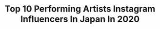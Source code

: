 ---
title: Top 10 Performing Artists Instagram Influencers In Japan In 2020
description: >-
  Find top performing artists Instagram influencers in Japan in 2020. Most popular hashtags: #itzy #wannabe #kpop #happybirthday.
platform: Instagram
profiles:
  - username: "hikawa_kiyoshi_official"
    fullname: >-
      氷川きよし / HIKAWA KIYOSHI
    location: "Japan"
    followers: 282972
    engagement: 659
    commentsToLikes: 0.037111
    id: ck8tchxlyzjf50j78kxrfp2tn
    verified: false
    hashtags: "#kiinatural, #dhc, #popsalbum, #mv"
  - username: "renalabo_art"
    fullname: >-
      RenaArt
    location: "Japan"
    followers: 9600
    engagement: 1384
    commentsToLikes: 0.047987
    id: ck0u2gbtkzwdi0i19a121he64
    verified: false
    hashtags: "#happynewyear, #love, #ziggystardust, #alaindelon"
  - username: "uachanmama"
    fullname: >-
      UA　(うあママ管理)
    location: "Japan"
    followers: 5516
    engagement: 1302
    commentsToLikes: 0.160184
    id: ck0w6bsfy7tue0i190voo57x4
    verified: false
    hashtags: "#wannabe, #dancecover, #covid19, #fruits"
  - username: "_saratrigo"
    fullname: >-
      SARA
    location: "Japan"
    followers: 22977
    engagement: 1209
    commentsToLikes: 0.047518
    id: ck5ci927fs81v0i11ylnj7ifp
    verified: false
    hashtags: "#pokemon, #mulan, #disneymakeup, #james"
  - username: "imrikimaru"
    fullname: >-
      When U Woke up, Its Yours.
    location: "Japan"
    followers: 247809
    engagement: 443
    commentsToLikes: 0.034198
    id: ck5pzolni20e90i11evyfullu
    verified: false
    hashtags: "#jogaobumbumtamtam, #panicatthedisco, #pochimaru, #fistpose"
  - username: "m.emu.m"
    fullname: >-
      絵夢
    location: "Japan"
    followers: 26042
    engagement: 1136
    commentsToLikes: 0.024614
    id: ck8ta65jyqkvo0j78qrfx3s16
    verified: false
    hashtags: "#corvette, #check6125, #r193, #windtake"
  - username: "riva"
    fullname: >-
      RIVA QUENERY
    location: "Japan"
    followers: 760155
    engagement: 591
    commentsToLikes: 0.017637
    id: ck14ixteehnj20i19wb0p1lof
    verified: true
    hashtags: "#shopeeph55, #shopeefashionfestival, #dmcanyoucarbonara, #saislowmo"
  - username: "kazariri"
    fullname: >-
      かざり(Kazari)official
    location: "Japan"
    followers: 16248
    engagement: 1438
    commentsToLikes: 0.017535
    id: ckapafh1gvw4r0i781j9jvnct
    verified: false
    hashtags: "#cosplaygirl, #maid, #jgsdf, #guns"
  - username: "asagiinyo"
    fullname: >-
      あさぎーにょ
    location: "Japan"
    followers: 272461
    engagement: 895
    commentsToLikes: 0.007719
    id: ck5pyk5gtwepd0i11fuucphrd
    verified: false
    hashtags: "#zara, #lovlnail, #pajamas, #lovl"
  - username: "mashironano_"
    fullname: >-
      相良ましろ
    location: "Japan"
    followers: 46010
    engagement: 875
    commentsToLikes: 0.009060
    id: ckapbt7qh19b30i784xdb41tr
    verified: false
    hashtags: "#longhair, #makeup, #eyes"
---
